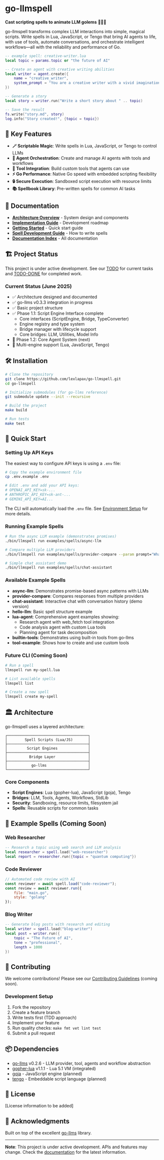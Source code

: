 # go-llmspell

**Cast scripting spells to animate LLM golems** 🧙‍♂️✨

go-llmspell transforms complex LLM interactions into simple, magical scripts. Write spells in Lua, JavaScript, or Tengo that bring AI agents to life, with use of tools, automate conversations, and orchestrate intelligent workflows—all with the reliability and performance of Go.

```lua
-- example spell: creative-writer.lua
local topic = params.topic or "the future of AI"

-- Create an agent with creative writing abilities
local writer = agent.create({
    name = "creative_writer",
    system_prompt = "You are a creative writer with a vivid imagination."
})

-- Generate a story
local story = writer.run("Write a short story about " .. topic)

-- Save the result
fs.write("story.md", story)
log.info("Story created!", {topic = topic})
```

## 🚀 Key Features

- **🪄 Scriptable Magic**: Write spells in Lua, JavaScript, or Tengo to control LLMs
- **🤖 Agent Orchestration**: Create and manage AI agents with tools and workflows
- **🔧 Tool Integration**: Build custom tools that agents can use
- **⚡ Go Performance**: Native Go speed with embedded scripting flexibility
- **🔒 Secure Execution**: Sandboxed script execution with resource limits
- **📚 Spellbook Library**: Pre-written spells for common AI tasks

## 📖 Documentation

- [**Architecture Overview**](docs/technical/architecture.md) - System design and components
- [**Implementation Guide**](docs/technical/implementation-guide.md) - Development roadmap
- [**Getting Started**](docs/user-guide/getting-started.md) - Quick start guide
- [**Spell Development Guide**](docs/user-guide/spell-development.md) - How to write spells
- [**Documentation Index**](docs/README.md) - All documentation

## 🏗️ Project Status

This project is under active development. See our [TODO](TODO.md) for current tasks and [TODO-DONE](TODO-DONE.md) for completed work.

### Current Status (June 2025)
- ✅ Architecture designed and documented
- ✅ go-llms v0.3.3 integration in progress
- ✅ Basic project structure
- ✅ Phase 1.1: Script Engine Interface complete
  - Core interfaces (ScriptEngine, Bridge, TypeConverter)
  - Engine registry and type system
  - Bridge manager with lifecycle support
  - Core bridges: LLM, Utilities, Model Info
- 🚧 Phase 1.2: Core Agent System (next)
- 🚧 Multi-engine support (Lua, JavaScript, Tengo)

## 🛠️ Installation

```bash
# Clone the repository
git clone https://github.com/lexlapax/go-llmspell.git
cd go-llmspell

# Initialize submodules (for go-llms reference)
git submodule update --init --recursive

# Build the project
make build

# Run tests
make test
```

## 🎯 Quick Start

### Setting Up API Keys

The easiest way to configure API keys is using a `.env` file:

```bash
# Copy the example environment file
cp .env.example .env

# Edit .env and add your API keys:
# OPENAI_API_KEY=sk-...
# ANTHROPIC_API_KEY=sk-ant-...
# GEMINI_API_KEY=AI...
```

The CLI will automatically load the `.env` file. See [Environment Setup](docs/env-setup.md) for more details.

### Running Example Spells

```bash
# Run the async LLM example (demonstrates promises)
./bin/llmspell run examples/spells/async-llm

# Compare multiple LLM providers
./bin/llmspell run examples/spells/provider-compare --param prompt="What is AI?"

# Simple chat assistant demo
./bin/llmspell run examples/spells/chat-assistant
```

### Available Example Spells

- **async-llm**: Demonstrates promise-based async patterns with LLMs
- **provider-compare**: Compares responses from multiple providers
- **chat-assistant**: Interactive chat with conversation history (demo version)
- **hello-llm**: Basic spell structure example
- **lua-agent**: Comprehensive agent examples showing:
  - Research agent with web_fetch tool integration
  - Code analysis agent with custom Lua tools
  - Planning agent for task decomposition
- **builtin-tools**: Demonstrates using built-in tools from go-llms
- **tool-example**: Shows how to create and use custom tools

### Future CLI (Coming Soon)

```bash
# Run a spell
llmspell run my-spell.lua

# List available spells
llmspell list

# Create a new spell
llmspell create my-spell
```

## 🏛️ Architecture

go-llmspell uses a layered architecture:

```
┌─────────────────────────────────────┐
│        Spell Scripts (Lua/JS)       │
├─────────────────────────────────────┤
│         Script Engines              │
├─────────────────────────────────────┤
│          Bridge Layer               │
├─────────────────────────────────────┤
│           go-llms                   │
└─────────────────────────────────────┘
```

### Core Components
- **Script Engines**: Lua (gopher-lua), JavaScript (goja), Tengo
- **Bridges**: LLM, Tools, Agents, Workflows, StdLib
- **Security**: Sandboxing, resource limits, filesystem jail
- **Spells**: Reusable scripts for common tasks

## 🔮 Example Spells (Coming Soon)

### Web Researcher
```lua
-- Research a topic using web search and LLM analysis
local researcher = spell.load("web-researcher")
local report = researcher.run({topic = "quantum computing"})
```

### Code Reviewer
```javascript
// Automated code review with AI
const reviewer = await spell.load("code-reviewer");
const review = await reviewer.run({
    file: "main.go",
    style: "golang"
});
```

### Blog Writer
```lua
-- Generate blog posts with research and editing
local writer = spell.load("blog-writer")
local post = writer.run({
    topic = "The Future of AI",
    tone = "professional",
    length = 1000
})
```

## 🤝 Contributing

We welcome contributions! Please see our [Contributing Guidelines](CONTRIBUTING.md) (coming soon).

### Development Setup

1. Fork the repository
2. Create a feature branch
3. Write tests first (TDD approach)
4. Implement your feature
5. Run quality checks: `make fmt vet lint test`
6. Submit a pull request

## 📦 Dependencies

- [go-llms](https://github.com/lexlapax/go-llms) v0.2.6 - LLM provider, tool, agents and workflow abstraction
- [gopher-lua](https://github.com/yuin/gopher-lua) v1.1.1 - Lua 5.1 VM (integrated)
- [goja](https://github.com/dop251/goja) - JavaScript engine (planned)
- [tengo](https://github.com/d5/tengo) - Embeddable script language (planned)

## 📄 License

[License information to be added]

## 🎉 Acknowledgments

Built on top of the excellent [go-llms](https://github.com/lexlapax/go-llms) library.

---

**Note**: This project is under active development. APIs and features may change. Check the [documentation](docs/) for the latest information.